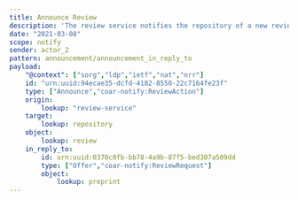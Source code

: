 ```yaml
---
title: Announce Review
description: 'The review service notifies the repository of a new review '
date: "2021-03-08"
scope: notify
sender: actor_2
pattern: announcement/announcement_in_reply_to
payload:
    "@context": ["sorg","ldp","ietf","nat","nrr"]
    id: "urn:uuid:94ecae35-dcfd-4182-8550-22c7164fe23f"
    type: ["Announce","coar-notify:ReviewAction"]
    origin:
        lookup: "review-service"
    target:
        lookup: repository
    object:
        lookup: review
    in_reply_to:
        id: urn:uuid:0370c0fb-bb78-4a9b-87f5-bed307a509dd
        type: ["Offer","coar-notify:ReviewRequest"]
        object:
            lookup: preprint
---
```


